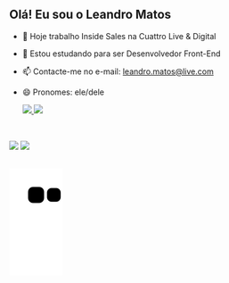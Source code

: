 ## Olá! Eu sou o Leandro Matos

- 🔭 Hoje trabalho Inside Sales na Cuattro Live & Digital
- 🌱 Estou estudando para ser Desenvolvedor Front-End
- 📫 Contacte-me no e-mail: leandro.matos@live.com
- 😄 Pronomes: ele/dele

  <div>
    <a href="https://github.com/matosleandro">
      <img height="120em" src="https://github-readme-stats.vercel.app/api?username=matosleandro&show_icons=true&theme=blueberry&include_all_commits=true&count_private=true"/>
      <img height="120em" src="https://github-readme-stats.vercel.app/api/top-langs/?username=matosleandro&layout=compact&langs_count=16&theme=blueberry"/>
  </div>

##
<br>
    <div>
      <a href="https://www.linkedin.com/in/matosleandro/" target="_blank"><img src="https://img.shields.io/badge/LinkedIn-0077B5?style=for-the-badge&logo=linkedin&logoColor=white" target="_blank"></a>
      <a href="mailto:leandro.matos@live.com" target="_blank"><img src="https://img.shields.io/badge/Microsoft_Outlook-0078D4?style=for-the-badge&logo=microsoft-outlook&logoColor=white" target="_blank"></a>
    </div>

 ##

![snake gif](https://github.com/matosleandro/matosleandro/blob/output/github-contribution-grid-snake.svg)
